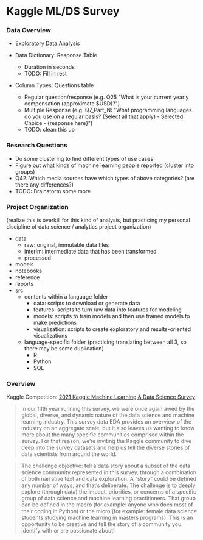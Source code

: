 # Kaggle ML/DS Survey

### Data Overview
* [Exploratory Data Analysis](notebooks/exploratory-data-analysis.md)
* Data Dictionary: Response Table
  - Duration in seconds
  - TODO: Fill in rest

* Column Types: Questions table
  - Regular question/response (e.g. Q25 "What is your current yearly compensation (approximate $USD)?")
  - Multiple Response (e.g. Q7_Part_N: "What programming languages do you use on a regular basis? (Select all that apply) - Selected Choice - {response here}")
  - TODO: clean this up

### Research Questions
* Do some clustering to find different types of use cases
* Figure out what kinds of machine learning people reported (cluster into groups)
* Q42: Which media sources have which types of above categories? (are there any differences?)
* TODO: Brainstorm some more

### Project Organization
(realize this is overkill for this kind of analysis, but practicing my personal discipline of data science / analytics project organization)

* data
  - raw: original, immutable data files
  - interim: intermediate data that has been transformed
  - processed
* models
* notebooks
* reference
* reports
* src
  - contents within a language folder
    - data: scripts to download or generate data
    - features: scripts to turn raw data into features for modeling
    - models: scripts to train models and then use trained models to make predictions
    - visualization: scripts to create exploratory and results-oriented visualizations
  - language-specific folder (practicing translating between all 3, so there may be some duplication)
    - R
    - Python
    - SQL

### Overview
Kaggle Competition: [2021 Kaggle Machine Learning & Data Science Survey](https://www.kaggle.com/c/kaggle-survey-2021/overview)

> In our fifth year running this survey, we were once again awed by the global, diverse, and dynamic nature of the data science and machine learning industry. This survey data EDA provides an overview of the industry on an aggregate scale, but it also leaves us wanting to know more about the many specific communities comprised within the survey. For that reason, we’re inviting the Kaggle community to dive deep into the survey datasets and help us tell the diverse stories of data scientists from around the world.

> The challenge objective: tell a data story about a subset of the data science community represented in this survey, through a combination of both narrative text and data exploration. A “story” could be defined any number of ways, and that’s deliberate. The challenge is to deeply explore (through data) the impact, priorities, or concerns of a specific group of data science and machine learning practitioners. That group can be defined in the macro (for example: anyone who does most of their coding in Python) or the micro (for example: female data science students studying machine learning in masters programs). This is an opportunity to be creative and tell the story of a community you identify with or are passionate about!
